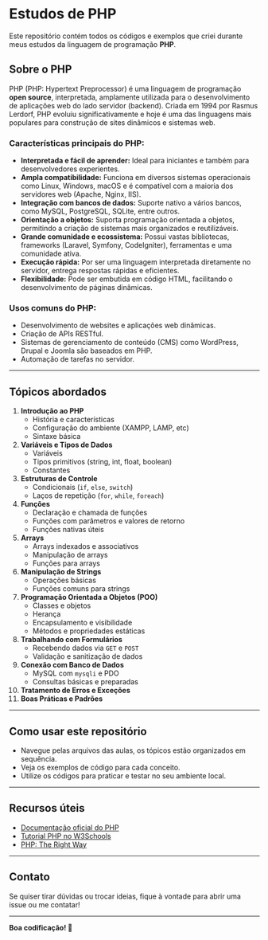 # Estudos de PHP

Este repositório contém todos os códigos e exemplos que criei durante meus estudos da linguagem de programação **PHP**.

## Sobre o PHP

PHP (PHP: Hypertext Preprocessor) é uma linguagem de programação **open source**, interpretada, amplamente utilizada para o desenvolvimento de aplicações web do lado servidor (backend). Criada em 1994 por Rasmus Lerdorf, PHP evoluiu significativamente e hoje é uma das linguagens mais populares para construção de sites dinâmicos e sistemas web.

### Características principais do PHP:

- **Interpretada e fácil de aprender:** Ideal para iniciantes e também para desenvolvedores experientes.
- **Ampla compatibilidade:** Funciona em diversos sistemas operacionais como Linux, Windows, macOS e é compatível com a maioria dos servidores web (Apache, Nginx, IIS).
- **Integração com bancos de dados:** Suporte nativo a vários bancos, como MySQL, PostgreSQL, SQLite, entre outros.
- **Orientação a objetos:** Suporta programação orientada a objetos, permitindo a criação de sistemas mais organizados e reutilizáveis.
- **Grande comunidade e ecossistema:** Possui vastas bibliotecas, frameworks (Laravel, Symfony, CodeIgniter), ferramentas e uma comunidade ativa.
- **Execução rápida:** Por ser uma linguagem interpretada diretamente no servidor, entrega respostas rápidas e eficientes.
- **Flexibilidade:** Pode ser embutida em código HTML, facilitando o desenvolvimento de páginas dinâmicas.

### Usos comuns do PHP:

- Desenvolvimento de websites e aplicações web dinâmicas.
- Criação de APIs RESTful.
- Sistemas de gerenciamento de conteúdo (CMS) como WordPress, Drupal e Joomla são baseados em PHP.
- Automação de tarefas no servidor.

---

## Tópicos abordados

1. **Introdução ao PHP**
    - História e características
    - Configuração do ambiente (XAMPP, LAMP, etc)
    - Sintaxe básica
2. **Variáveis e Tipos de Dados**
    - Variáveis
    - Tipos primitivos (string, int, float, boolean)
    - Constantes
3. **Estruturas de Controle**
    - Condicionais (`if`, `else`, `switch`)
    - Laços de repetição (`for`, `while`, `foreach`)
4. **Funções**
    - Declaração e chamada de funções
    - Funções com parâmetros e valores de retorno
    - Funções nativas úteis
5. **Arrays**
    - Arrays indexados e associativos
    - Manipulação de arrays
    - Funções para arrays
6. **Manipulação de Strings**
    - Operações básicas
    - Funções comuns para strings
7. **Programação Orientada a Objetos (POO)**
    - Classes e objetos
    - Herança
    - Encapsulamento e visibilidade
    - Métodos e propriedades estáticas
8. **Trabalhando com Formulários**
    - Recebendo dados via `GET` e `POST`
    - Validação e sanitização de dados
9. **Conexão com Banco de Dados**
    - MySQL com `mysqli` e PDO
    - Consultas básicas e preparadas
10. **Tratamento de Erros e Exceções**
11. **Boas Práticas e Padrões**

---

## Como usar este repositório

- Navegue pelas arquivos das aulas, os tópicos estão organizados em sequência.
- Veja os exemplos de código para cada conceito.
- Utilize os códigos para praticar e testar no seu ambiente local.

---

## Recursos úteis

- [Documentação oficial do PHP](https://www.php.net/manual/pt_BR/)
- [Tutorial PHP no W3Schools](https://www.w3schools.com/php/)
- [PHP: The Right Way](https://phptherightway.com/)

---

## Contato

Se quiser tirar dúvidas ou trocar ideias, fique à vontade para abrir uma issue ou me contatar!

---

**Boa codificação! 🚀**

